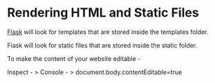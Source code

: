 # Rendering HTML and Static Files

[Flask](Introduction%20to%20Web%20development%20with%20Flask.md) will look for templates that are stored inside the templates folder.

Flask will look for static files that are stored inside the static folder.

To make the content of your website editable -

Inspect - > Console - > document.body.contentEditable=true